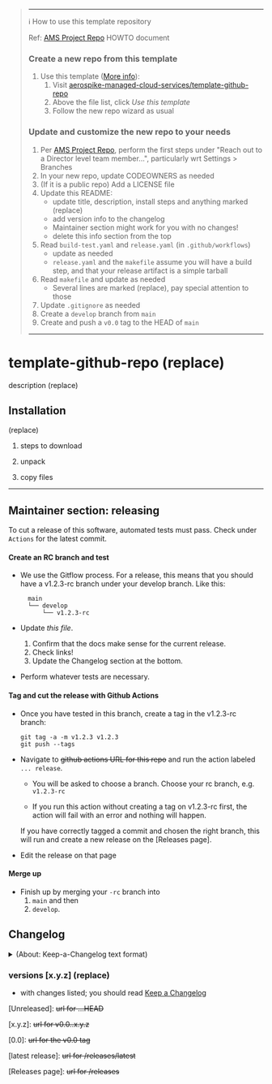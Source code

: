 > -----
> :information_source: How to use this template repository
>
> Ref: [AMS Project Repo] HOWTO document
>
> ### Create a new repo from this template
> 1. Use this template ([More info]):
>     1. Visit [aerospike-managed-cloud-services/template-github-repo]
>     1. Above the file list, click _Use this template_
>     1. Follow the new repo wizard as usual
> 
> ### Update and customize the new repo to your needs
> 1. Per [AMS Project Repo], perform the first steps under 
>    "Reach out to a Director level team member...", particularly wrt Settings > Branches
> 1. In your new repo, update CODEOWNERS as needed
> 1. (If it is a public repo) Add a LICENSE file
> 1. Update this README:
>     - update title, description, install steps and anything marked (replace)
>     - add version info to the changelog
>     - Maintainer section might work for you with no changes!
>     - delete this info section from the top
> 1. Read `build-test.yaml` and `release.yaml` (in `.github/workflows`)
>     - update as needed
>     - `release.yaml` and the `makefile` assume you will have a build step,
>       and that your release artifact is a simple tarball
> 1. Read `makefile` and update as needed
>     - Several lines are marked (replace), pay special attention to those
> 1. Update `.gitignore` as needed
> 1. Create a `develop` branch from `main`
> 1. Create and push a `v0.0` tag to the HEAD of `main`
>
> [AMS Project Repo]: https://aerospike.atlassian.net/wiki/spaces/MS/pages/2567471115/Organization+and+Tooling+AMS+Project+Repo+DRAFT
> [More info]: https://docs.github.com/en/repositories/creating-and-managing-repositories/creating-a-repository-from-a-template
> [aerospike-managed-cloud-services/template-github-repo]: https://github.com/aerospike-managed-cloud-services/template-github-repo
>
> -----

# template-github-repo (replace)

description (replace)

## Installation

(replace)

1. steps to download

1. unpack

1. copy files


----

## Maintainer section: releasing

To cut a release of this software, automated tests must pass. Check under `Actions` for the latest commit.

#### Create an RC branch and test

- We use the Gitflow process. For a release, this means that you should have a v1.2.3-rc branch under your 
  develop branch. Like this:
  ```
    main  
    └── develop  
        └── v1.2.3-rc
  ```

- Update *this file*.
  
  1. Confirm that the docs make sense for the current release.
  1. Check links!
  1. Update the Changelog section at the bottom.

- Perform whatever tests are necessary.

#### Tag and cut the release with Github Actions

- Once you have tested in this branch, create a tag in the v1.2.3-rc branch:
  ```
  git tag -a -m v1.2.3 v1.2.3
  git push --tags
  ```

- Navigate to ~~github actions URL for this repo~~ and run the action labeled `... release`.

    - You will be asked to choose a branch. Choose your rc branch, e.g. `v1.2.3-rc`

    - If you run this action without creating a tag on v1.2.3-rc first, the action will fail with an error and nothing will happen.

  If you have correctly tagged a commit and chosen the right branch, this will run and create a new release on the [Releases page].

- Edit the release on that page 

#### Merge up

- Finish up by merging your `-rc` branch into 
  1. `main` and then 
  2. `develop`.


## Changelog

<details><summary>(About: Keep-a-Changelog text format)</summary>

The format is based on [Keep a Changelog], and this project adheres to [Semantic
Versioning].
</details>

### versions [x.y.z] (replace)

- with changes listed; you should read [Keep a Changelog]


[Unreleased]: ~~url for ...HEAD~~

[x.y.z]: ~~url for v0.0..x.y.z~~

[0.0]: ~~url for the v0.0 tag~~


[latest release]: ~~url for /releases/latest~~

[Releases page]: ~~url for /releases~~

[Keep a Changelog]: https://keepachangelog.com/en/1.0.0/

[Semantic Versioning]: https://semver.org/spec/v2.0.0.html
